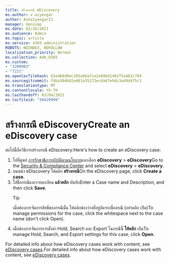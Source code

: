 ```yaml
---
title: สร้างกรณี eDiscovery
ms.author: v-aiyengar
author: AshaIyengar21
manager: dansimp
ms.date: 02/26/2021
ms.audience: Admin
ms.topic: article
ms.service: o365-administration
ROBOTS: NOINDEX, NOFOLLOW
localization_priority: Normal
ms.collection: Adm_O365
ms.custom:
- "3200003"
- "7221"
ms.openlocfilehash: 61e466d9ec203a66a7ce2e89bd1462f5a483c784
ms.sourcegitcommit: f4ba304b92ed01e35273ecda67e9dc3ad9d475c1
ms.translationtype: MT
ms.contentlocale: th-TH
ms.lasthandoff: 03/04/2021
ms.locfileid: "50429998"
---
```

# <a name="create-an-ediscovery-case"></a><span data-ttu-id="9a3e3-102">สร้างกรณี eDiscovery</span><span class="sxs-lookup"><span data-stu-id="9a3e3-102">Create an eDiscovery case</span></span>

<span data-ttu-id="9a3e3-103">ต่อไปนี้คือวิธีการสร้างกรณี eDiscovery:</span><span class="sxs-lookup"><span data-stu-id="9a3e3-103">Here's how to create an eDiscovery case:</span></span>

1. <span data-ttu-id="9a3e3-104">ไปที่ศูนย์ [การรักษา&การปฏิบัติตามนโยบาย](https://go.microsoft.com/fwlink/p/?linkid=2077143)และเลือก **eDiscovery**  >  **eDiscovery**</span><span class="sxs-lookup"><span data-stu-id="9a3e3-104">Go to the [Security & Compliance Center](https://go.microsoft.com/fwlink/p/?linkid=2077143) and select **eDiscovery** > **eDiscovery**.</span></span>
1. <span data-ttu-id="9a3e3-105">บนหน้า eDiscovery ให้คลิก **สร้างกรณี**</span><span class="sxs-lookup"><span data-stu-id="9a3e3-105">On the eDiscovery page, click **Create a case**.</span></span>
1. <span data-ttu-id="9a3e3-106">ใส่ชื่อกรณีและรายละเอียด **แล้วคลิก** บันทึก</span><span class="sxs-lookup"><span data-stu-id="9a3e3-106">Enter a Case name and Description, and then click **Save**.</span></span>
    > [!TIP]
    ><span data-ttu-id="9a3e3-107">เมื่อต้องการจัดการสิทธิ์ของกรณีนั้น ให้คลิกช่องว่างที่อยู่ถัดจากชื่อกรณี (อย่าคลิก เปิด)</span><span class="sxs-lookup"><span data-stu-id="9a3e3-107">To manage permissions for the case, click the whitespace next to the case name (don't click Open).</span></span>
1. <span data-ttu-id="9a3e3-108">เมื่อต้องการจัดการการตั้งค่า Hold, Search และ Export ในกรณีนี้ **ให้คลิก** เปิด</span><span class="sxs-lookup"><span data-stu-id="9a3e3-108">To manage Hold, Search, and Export settings for this case, click **Open**.</span></span>

<span data-ttu-id="9a3e3-109">For detailed info about how eDiscovery cases work with content, see [eDiscovery cases](https://go.microsoft.com/fwlink/?linkid=2101589).</span><span class="sxs-lookup"><span data-stu-id="9a3e3-109">For detailed info about how eDiscovery cases work with content, see [eDiscovery cases](https://go.microsoft.com/fwlink/?linkid=2101589).</span></span>
